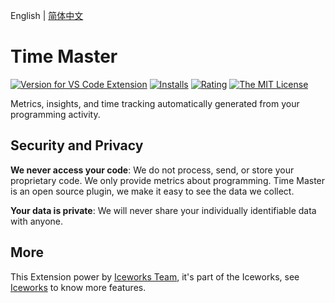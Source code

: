 English | [简体中文](https://github.com/ice-lab/iceworks/blob/master/extensions/iceworks-time-master/README.zh-CN.md)

# Time Master

[![Version for VS Code Extension](https://vsmarketplacebadge.apphb.com/version-short/iceworks-team.iceworks-time-master.svg?logo=visual-studio-code)](https://marketplace.visualstudio.com/items?itemName=iceworks-team.iceworks-time-master)
[![Installs](https://vsmarketplacebadge.apphb.com/installs-short/iceworks-team.iceworks-time-master.svg)](https://marketplace.visualstudio.com/items?itemName=iceworks-team.iceworks-time-master)
[![Rating](https://vsmarketplacebadge.apphb.com/rating-short/iceworks-team.iceworks-time-master.svg)](https://marketplace.visualstudio.com/items?itemName=iceworks-team.iceworks-time-master)
[![The MIT License](https://img.shields.io/badge/license-MIT-blue.svg)](http://opensource.org/licenses/MIT)

Metrics, insights, and time tracking automatically generated from your programming activity.

## Security and Privacy

**We never access your code**: We do not process, send, or store your proprietary code. We only provide metrics about programming. Time Master is an open source plugin, we make it easy to see the data we collect.

**Your data is private**: We will never share your individually identifiable data with anyone.

## More

This Extension power by [Iceworks Team](https://marketplace.visualstudio.com/publishers/iceworks-team), it's part of the Iceworks, see [Iceworks](https://marketplace.visualstudio.com/items?itemName=iceworks-team.iceworks) to know more features.
